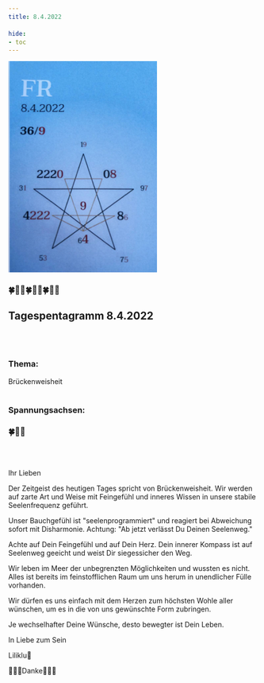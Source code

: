 ```yaml
---
title: 8.4.2022

hide:
- toc
---
```



<style>
img {
  width: 300px;
  max-width: 99%
}
</style>

![](/img/2022/2022-04-08.png)
### 🍀🦋💚🍀🦋💚🍀🦋💚

## **Tagespentagramm 8.4.2022**
<br><br>
### **Thema:**
Brückenweisheit
<br><br>

### **Spannungsachsen:**

### 🍀🦋💚

<br><br>

Ihr Lieben

Der Zeitgeist des heutigen Tages spricht von Brückenweisheit. Wir werden auf zarte Art und Weise mit Feingefühl und inneres Wissen in unsere stabile Seelenfrequenz geführt.

Unser Bauchgefühl ist "seelenprogrammiert" und reagiert bei Abweichung sofort mit Disharmonie. Achtung: "Ab jetzt verlässt Du Deinen Seelenweg."

Achte auf Dein Feingefühl und auf Dein Herz. Dein innerer Kompass ist auf Seelenweg geeicht und weist Dir siegessicher den Weg.

Wir leben im Meer der unbegrenzten Möglichkeiten und wussten es nicht. Alles ist bereits im feinstofflichen Raum um uns herum in unendlicher Fülle vorhanden.

Wir dürfen es uns einfach mit dem Herzen zum höchsten Wohle aller wünschen, um es in die von uns gewünschte Form zubringen.

Je wechselhafter Deine Wünsche, desto bewegter ist Dein Leben.

In Liebe zum Sein

Liliklu🦋


🌸🍀🌸Danke🌸🍀🌸
